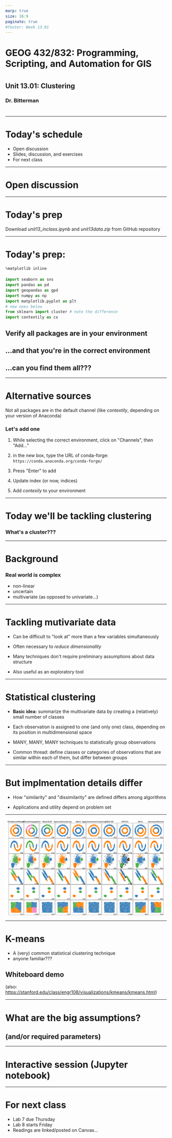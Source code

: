```yaml
---
marp: true
size: 16:9 
paginate: true
#footer: Week 13.01
---
```



# GEOG 432/832: Programming, Scripting, and Automation for GIS

#

## Unit 13.01: Clustering

### Dr. Bitterman

#

--- 

# Today's schedule

- Open discussion
- Slides, discussion, and exercises
- For next class

---

# Open discussion


---


# Today's prep

Download *unit13_inclass.ipynb* and *unit13data.zip* from GitHub repository

---

# Today's prep:

```python
%matplotlib inline

import seaborn as sns
import pandas as pd
import geopandas as gpd
import numpy as np
import matplotlib.pyplot as plt
# new ones below
from sklearn import cluster # note the difference
import contextily as cx
```
## Verify all packages are in your environment

## ...and that you're in the correct environment

## ...can you find them all???

---

# Alternative sources

Not all packages are in the default channel (like *contextily*, depending on your version of Anaconda)

### Let's add one

1. While selecting the correct environment, click on "Channels", then "Add..."

2. in the new box, type the URL of conda-forge: ```https://conda.anaconda.org/conda-forge/```

3. Press "Enter" to add

4. Update index (or now, indices)

5. Add *contexily* to your environment

---

# Today we'll be tackling clustering

### What's a cluster???


---

# Background

### Real world is complex

- non-linear
- uncertain
- multivariate (as opposed to univariate...)


---

# Tackling mutivariate data

- Can be difficult to "look at" more than a few variables simultaneously

- Often necessary to *reduce dimensionality*

- Many techniques don't require preliminary assumptions about data structure

- Also useful as an exploratory tool

---

# Statistical clustering

- **Basic idea:** summarize the multivariate data by creating a (relatively) small number of classes 

- Each observation is assigned to one (and only one) class, depending on its position in multidimensional space

- MANY, MANY, MANY techniques to statistically group observations

- Common thread: define classes or categories of observations that are similar within each of them, but differ between groups

---

# But implmentation details differ

- How "similarity" and "dissimilarity" are defined differs among algorithms

- Applications and utility depend on problem set


---

![cluster methods](./images/sphx_glr_plot_cluster_comparison_0011.png)

---

# K-means

- A (very) common statistical clustering technique
- anyone familiar???

## Whiteboard demo

(also: https://stanford.edu/class/engr108/visualizations/kmeans/kmeans.html)

---

# What are the big assumptions?

## (and/or required parameters)

---

# Interactive session (Jupyter notebook)

---

# For next class

- Lab 7 due Thursday
- Lab 8 starts Friday
- Readings are linked/posted on Canvas...

